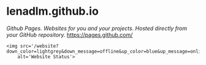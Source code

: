 # lenadlm.github.io
*Github Pages. Websites for you and your projects. Hosted directly from your GitHub repository.*
https://pages.github.com/


	<img src='/website?down_color=lightgrey&down_message=offline&up_color=blue&up_message=online&url=https://lenadlm.github.io'
		alt='Website Status'>
